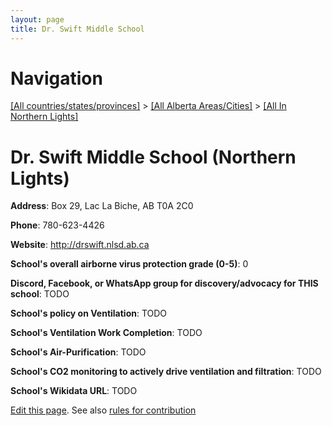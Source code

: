 ```yaml
---
layout: page
title: Dr. Swift Middle School
---
```

# Navigation

[[All countries/states/provinces]](../../..) > [[All Alberta Areas/Cities]](../..) > [[All In Northern Lights]](..)

# Dr. Swift Middle School (Northern Lights)

**Address**: Box 29, Lac La Biche, AB T0A 2C0

**Phone**: 780-623-4426

**Website**: <http://drswift.nlsd.ab.ca>

**School's overall airborne virus protection grade (0-5)**: 0

**Discord, Facebook, or WhatsApp group for discovery/advocacy for THIS school**: TODO

**School's policy on Ventilation**: TODO

**School's Ventilation Work Completion**: TODO

**School's Air-Purification**: TODO

**School's CO2 monitoring to actively drive ventilation and filtration**: TODO

**School's Wikidata URL**: TODO


[Edit this page](https://github.com/ventilate-schools/AB/edit/main/./Northern_Lights/Dr._Swift_Middle_School.md). See also [rules for contribution](../../../contribution-rules/)